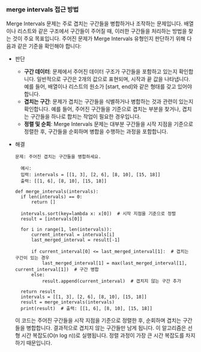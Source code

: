 ### merge intervals 접근 방법 
Merge Intervals 문제는 주로 겹치는 구간들을 병합하거나 조작하는 문제입니다. 
배열이나 리스트와 같은 구조에서 구간들이 주어질 때, 이러한 구간들을 처리하는 방법을 찾는 것이 주요 목표입니다. 주어진 문제가 Merge Intervals 유형인지 판단하기 위해 다음과 같은 기준을 확인해야 합니다:


- 판단
  - **구간 데이터**: 문제에서 주어진 데이터 구조가 구간들을 포함하고 있는지 확인합니다. 일반적으로 구간은 2개의 값으로 표현되며, 시작과 끝 값을 나타냅니다. 예를 들어, 배열이나 리스트의 원소가 [start, end]와 같은 형태를 갖고 있어야 합니다. 
  - **겹치는 구간**: 문제가 겹치는 구간들을 식별하거나 병합하는 것과 관련이 있는지 확인합니다. 예를 들어, 주어진 구간들을 기준으로 겹치는 부분을 찾거나, 겹치는 구간들을 하나로 합치는 작업이 필요한 경우입니다. 
  - **정렬 및 순회**: Merge Intervals 문제는 대부분 구간들을 시작 지점을 기준으로 정렬한 후, 구간들을 순회하며 병합을 수행하는 과정을 포함합니다.
 
- 해결 
  ```
  문제: 주어진 겹치는 구간들을 병합하세요.

    예시:
    입력: intervals = [[1, 3], [2, 6], [8, 10], [15, 18]]
    출력: [[1, 6], [8, 10], [15, 18]]
  ```
  ```
  def merge_intervals(intervals):
    if len(intervals) == 0:
        return []
    
    intervals.sort(key=lambda x: x[0])  # 시작 지점을 기준으로 정렬
    result = [intervals[0]]
    
    for i in range(1, len(intervals)):
        current_interval = intervals[i]
        last_merged_interval = result[-1]

        if current_interval[0] <= last_merged_interval[1]:  # 겹치는 구간이 있는 경우
            last_merged_interval[1] = max(last_merged_interval[1], current_interval[1])  # 구간 병합
        else:
            result.append(current_interval)  # 겹치지 않는 구간 추가

    return result
    intervals = [[1, 3], [2, 6], [8, 10], [15, 18]]
    result = merge_intervals(intervals)
    print(result)  # 출력: [[1, 6], [8, 10], [15, 18]]

    ```
    
    이 코드는 주어진 구간들을 시작 지점을 기준으로 정렬한 후, 순회하며 겹치는 구간들을 병합합니다. 결과적으로 겹치지 않는 구간들만 남게 됩니다. 이 알고리즘은 선형 시간 복잡도(O(n log n))로 실행됩니다. 정렬 과정이 가장 큰 시간 복잡도를 차지하기 때문입니다.
    
